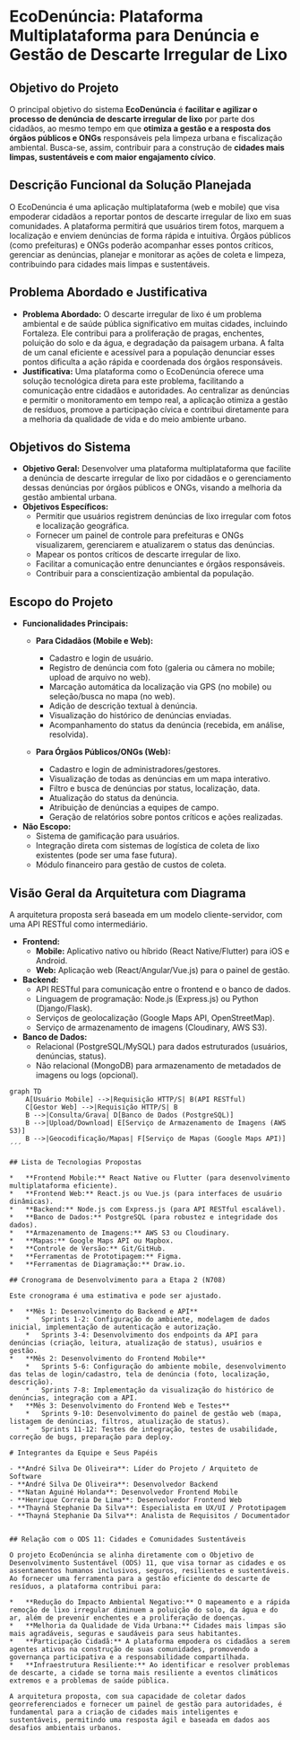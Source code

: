 # EcoDenúncia: Plataforma Multiplataforma para Denúncia e Gestão de Descarte Irregular de Lixo

## Objetivo do Projeto

O principal objetivo do sistema **EcoDenúncia** é **facilitar e agilizar o processo de denúncia de descarte irregular de lixo** por parte dos cidadãos, ao mesmo tempo em que **otimiza a gestão e a resposta dos órgãos públicos e ONGs** responsáveis pela limpeza urbana e fiscalização ambiental. Busca-se, assim, contribuir para a construção de **cidades mais limpas, sustentáveis e com maior engajamento cívico**.

## Descrição Funcional da Solução Planejada

O EcoDenúncia é uma aplicação multiplataforma (web e mobile) que visa empoderar cidadãos a reportar pontos de descarte irregular de lixo em suas comunidades. A plataforma permitirá que usuários tirem fotos, marquem a localização e enviem denúncias de forma rápida e intuitiva. Órgãos públicos (como prefeituras) e ONGs poderão acompanhar esses pontos críticos, gerenciar as denúncias, planejar e monitorar as ações de coleta e limpeza, contribuindo para cidades mais limpas e sustentáveis.

## Problema Abordado e Justificativa

*   **Problema Abordado:** O descarte irregular de lixo é um problema ambiental e de saúde pública significativo em muitas cidades, incluindo Fortaleza. Ele contribui para a proliferação de pragas, enchentes, poluição do solo e da água, e degradação da paisagem urbana. A falta de um canal eficiente e acessível para a população denunciar esses pontos dificulta a ação rápida e coordenada dos órgãos responsáveis.
*   **Justificativa:** Uma plataforma como o EcoDenúncia oferece uma solução tecnológica direta para este problema, facilitando a comunicação entre cidadãos e autoridades. Ao centralizar as denúncias e permitir o monitoramento em tempo real, a aplicação otimiza a gestão de resíduos, promove a participação cívica e contribui diretamente para a melhoria da qualidade de vida e do meio ambiente urbano.

## Objetivos do Sistema

*   **Objetivo Geral:** Desenvolver uma plataforma multiplataforma que facilite a denúncia de descarte irregular de lixo por cidadãos e o gerenciamento dessas denúncias por órgãos públicos e ONGs, visando a melhoria da gestão ambiental urbana.
*   **Objetivos Específicos:**
    *   Permitir que usuários registrem denúncias de lixo irregular com fotos e localização geográfica.
    *   Fornecer um painel de controle para prefeituras e ONGs visualizarem, gerenciarem e atualizarem o status das denúncias.
    *   Mapear os pontos críticos de descarte irregular de lixo.
    *   Facilitar a comunicação entre denunciantes e órgãos responsáveis.
    *   Contribuir para a conscientização ambiental da população.

## Escopo do Projeto

*   **Funcionalidades Principais:**
    *   **Para Cidadãos (Mobile e Web):**
        *   Cadastro e login de usuário.
        *   Registro de denúncia com foto (galeria ou câmera no mobile; upload de arquivo no web).
        *   Marcação automática da localização via GPS (no mobile) ou seleção/busca no mapa (no web).
        *   Adição de descrição textual à denúncia.
        *   Visualização do histórico de denúncias enviadas.
        *   Acompanhamento do status da denúncia (recebida, em análise, resolvida).

    *   **Para Órgãos Públicos/ONGs (Web):**
        *   Cadastro e login de administradores/gestores.
        *   Visualização de todas as denúncias em um mapa interativo.
        *   Filtro e busca de denúncias por status, localização, data.
        *   Atualização do status da denúncia.
        *   Atribuição de denúncias a equipes de campo.
        *   Geração de relatórios sobre pontos críticos e ações realizadas.
*   **Não Escopo:**
    *   Sistema de gamificação para usuários.
    *   Integração direta com sistemas de logística de coleta de lixo existentes (pode ser uma fase futura).
    *   Módulo financeiro para gestão de custos de coleta.

## Visão Geral da Arquitetura com Diagrama

A arquitetura proposta será baseada em um modelo cliente-servidor, com uma API RESTful como intermediário.

*   **Frontend:**
    *   **Mobile:** Aplicativo nativo ou híbrido (React Native/Flutter) para iOS e Android.
    *   **Web:** Aplicação web (React/Angular/Vue.js) para o painel de gestão.
*   **Backend:**
    *   API RESTful para comunicação entre o frontend e o banco de dados.
    *   Linguagem de programação: Node.js (Express.js) ou Python (Django/Flask).
    *   Serviços de geolocalização (Google Maps API, OpenStreetMap).
    *   Serviço de armazenamento de imagens (Cloudinary, AWS S3).
*   **Banco de Dados:**
    *   Relacional (PostgreSQL/MySQL) para dados estruturados (usuários, denúncias, status).
    *   Não relacional (MongoDB) para armazenamento de metadados de imagens ou logs (opcional).

```mermaid
graph TD
    A[Usuário Mobile] -->|Requisição HTTP/S| B(API RESTful)
    C[Gestor Web] -->|Requisição HTTP/S| B
    B -->|Consulta/Grava| D[Banco de Dados (PostgreSQL)]
    B -->|Upload/Download| E[Serviço de Armazenamento de Imagens (AWS S3)]
    B -->|Geocodificação/Mapas| F[Serviço de Mapas (Google Maps API)]
´´´

## Lista de Tecnologias Propostas

*   **Frontend Mobile:** React Native ou Flutter (para desenvolvimento multiplataforma eficiente).
*   **Frontend Web:** React.js ou Vue.js (para interfaces de usuário dinâmicas).
*   **Backend:** Node.js com Express.js (para API RESTful escalável).
*   **Banco de Dados:** PostgreSQL (para robustez e integridade dos dados).
*   **Armazenamento de Imagens:** AWS S3 ou Cloudinary.
*   **Mapas:** Google Maps API ou Mapbox.
*   **Controle de Versão:** Git/GitHub.
*   **Ferramentas de Prototipagem:** Figma.
*   **Ferramentas de Diagramação:** Draw.io.

## Cronograma de Desenvolvimento para a Etapa 2 (N708)

Este cronograma é uma estimativa e pode ser ajustado.

*   **Mês 1: Desenvolvimento do Backend e API**
    *   Sprints 1-2: Configuração do ambiente, modelagem de dados inicial, implementação de autenticação e autorização.
    *   Sprints 3-4: Desenvolvimento dos endpoints da API para denúncias (criação, leitura, atualização de status), usuários e gestão.
*   **Mês 2: Desenvolvimento do Frontend Mobile**
    *   Sprints 5-6: Configuração do ambiente mobile, desenvolvimento das telas de login/cadastro, tela de denúncia (foto, localização, descrição).
    *   Sprints 7-8: Implementação da visualização do histórico de denúncias, integração com a API.
*   **Mês 3: Desenvolvimento do Frontend Web e Testes**
    *   Sprints 9-10: Desenvolvimento do painel de gestão web (mapa, listagem de denúncias, filtros, atualização de status).
    *   Sprints 11-12: Testes de integração, testes de usabilidade, correção de bugs, preparação para deploy.

# Integrantes da Equipe e Seus Papéis

- **André Silva De Oliveira**: Líder do Projeto / Arquiteto de Software  
- **André Silva De Oliveira**: Desenvolvedor Backend  
- **Natan Aguiné Holanda**: Desenvolvedor Frontend Mobile  
- **Henrique Correia De Lima**: Desenvolvedor Frontend Web  
- **Thayná Stephanie Da Silva**: Especialista em UX/UI / Prototipagem  
- **Thayná Stephanie Da Silva**: Analista de Requisitos / Documentador  


## Relação com o ODS 11: Cidades e Comunidades Sustentáveis

O projeto EcoDenúncia se alinha diretamente com o Objetivo de Desenvolvimento Sustentável (ODS) 11, que visa tornar as cidades e os assentamentos humanos inclusivos, seguros, resilientes e sustentáveis. Ao fornecer uma ferramenta para a gestão eficiente do descarte de resíduos, a plataforma contribui para:

*   **Redução do Impacto Ambiental Negativo:** O mapeamento e a rápida remoção de lixo irregular diminuem a poluição do solo, da água e do ar, além de prevenir enchentes e a proliferação de doenças.
*   **Melhoria da Qualidade de Vida Urbana:** Cidades mais limpas são mais agradáveis, seguras e saudáveis para seus habitantes.
*   **Participação Cidadã:** A plataforma empodera os cidadãos a serem agentes ativos na construção de suas comunidades, promovendo a governança participativa e a responsabilidade compartilhada.
*   **Infraestrutura Resiliente:** Ao identificar e resolver problemas de descarte, a cidade se torna mais resiliente a eventos climáticos extremos e a problemas de saúde pública.

A arquitetura proposta, com sua capacidade de coletar dados georreferenciados e fornecer um painel de gestão para autoridades, é fundamental para a criação de cidades mais inteligentes e sustentáveis, permitindo uma resposta ágil e baseada em dados aos desafios ambientais urbanos.